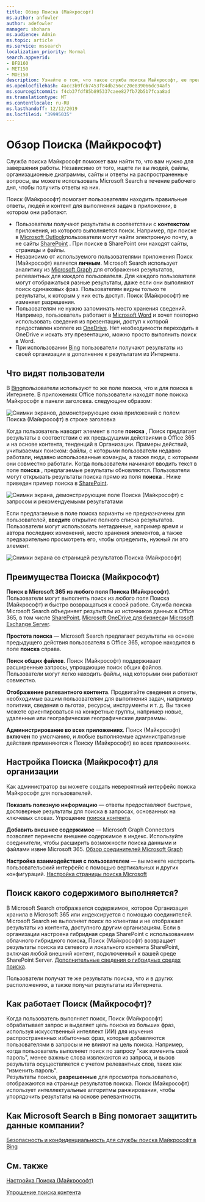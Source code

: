 ```yaml
---
title: Обзор Поиска (Майкрософт)
ms.author: anfowler
author: adefowler
manager: shohara
ms.audience: Admin
ms.topic: article
ms.service: mssearch
localization_priority: Normal
search.appverid:
- BFB160
- MET150
- MOE150
description: Узнайте о том, что такое служба поиска Майкрософт, ее преимущества и какие приложения поддерживают Microsoft Search.
ms.openlocfilehash: 4acc3b9fcb7453f84db256cc20e839066dc94af5
ms.sourcegitcommit: f4cb37fdf85b895337caee827fb72b5b7fcaa8ad
ms.translationtype: MT
ms.contentlocale: ru-RU
ms.lasthandoff: 12/12/2019
ms.locfileid: "39995035"
---
```

# <a name="overview-of-microsoft-search"></a>Обзор Поиска (Майкрософт)

Служба поиска Майкрософт поможет вам найти то, что вам нужно для завершения работы. Независимо от того, ищете ли вы людей, файлы, организационные диаграммы, сайты и ответы на распространенные вопросы, вы можете использовать Microsoft Search в течение рабочего дня, чтобы получить ответы на них.

Поиск (Майкрософт) помогает пользователям находить правильные ответы, людей и контент для выполнения задач в приложении, в котором они работают.

- Пользователи получают результаты в соответствии с **контекстом** приложения, из которого выполняется поиск. Например, при поиске в [Microsoft Outlook](https://www.microsoft.com/outlook)пользователи могут найти электронную почту, а не сайты [SharePoint](http://sharepoint.com/) . При поиске в SharePoint они находят сайты, страницы и файлы.
- Независимо от используемого пользователями приложения Поиск (Майкрософт) является **личным**. Microsoft Search использует аналитику из [Microsoft Graph](https://developer.microsoft.com/graph/) для отображения результатов, релевантных для каждого пользователя. Для каждого пользователя могут отображаться разные результаты, даже если они выполняют поиск одинаковых фраз. Пользователям видны только те результаты, к которым у них есть доступ. Поиск (Майкрософт) не изменяет разрешения.
- Пользователям не нужно запоминать место хранения сведений. Например, пользователь работает в [Microsoft Word](https://products.office.com/word) и хочет повторно использовать сведения из презентации, доступ к которой предоставлен коллеге из [OneDrive](https://onedrive.live.com/about/). Нет необходимости переходить в OneDrive и искать эту презентацию, можно просто выполнить поиск в Word.
- При использовании [Bing](https://bing.com) пользователи получают результаты из своей организации в дополнение к результатам из Интернета.

## <a name="what-users-see"></a>Что видят пользователи

В [Bing](https://bing.com)пользователи используют то же поле поиска, что и для поиска в Интернете. В приложениях Office пользователи находят поле поиска Майкрософт в панели заголовка. следующим образом:

![Снимки экранов, демонстрирующие окна приложений с полем Поиска (Майкрософт) в строке заголовка](media/Headings_520.png)

Когда пользователь наводит элемент в поле **поиска** , Поиск предлагает результаты в соответствии с их предыдущими действиями в Office 365 и на основе контента, тенденций в Организации. Примеры действий, учитываемых поиском: файлы, с которыми пользователи недавно работали, недавно использованные команды, а также люди, с которыми они совместно работали. Когда пользователи начинают вводить текст в поле **поиска** , предлагаемые результаты обновляются. Пользователи могут открывать результаты поиска прямо из поля **поиска** . Ниже приведен пример поиска в [SharePoint](http://sharepoint.com/).

![Снимки экрана, демонстрирующие поле Поиска (Майкрософт) с запросом и рекомендуемыми результатами](media/SERP_text_520.png)

Если предлагаемые в поле поиска варианты не предназначены для пользователей, **введите** открытие полного списка результатов. Пользователи могут использовать метаданные, например время и автора последних изменений, место хранения элементов, а также предварительно просмотреть его, чтобы определить, нужный ли это элемент.

![Снимки экрана со страницей результатов Поиска (Майкрософт)](media/search_box.png)

## <a name="benefits-of-microsoft-search"></a>Преимущества Поиска (Майкрософт)

**Поиск в Microsoft 365 из любого поля Поиска (Майкрософт)**. Пользователи могут выполнять поиск из любого поля Поиска (Майкрософт) и быстро возвращаться к своей работе. Служба поиска Microsoft Search объединяет результаты из источников данных в Office 365, в том числе [SharePoint](http://sharepoint.com/), [Microsoft OneDrive для бизнеса](https://onedrive.live.com/about/business/)и [Microsoft Exchange Server](https://products.office.com/exchange/microsoft-exchange-server).

**Простота поиска** — Microsoft Search предлагает результаты на основе предыдущего действия пользователя в Office 365, которое находится в поле **поиска** справа.

**Поиск общих файлов**. Поиск (Майкрософт) поддерживает расширенные запросы, упрощающие поиск общих файлов. Пользователи могут легко находить файлы, над которыми они работают совместно.

**Отображение релевантного контента**. Продвигайте сведения и ответы, необходимые вашим пользователям для выполнения задач, например политики, сведения о льготах, ресурсы, инструменты и т. д. Вы также можете ориентироваться на конкретные группы, например новые, удаленные или географические географические диаграммы.

**Администрирование во всех приложениях**. Поиск (Майкрософт) **включен** по умолчанию, и любые выполняемые административные действия применяются к Поиску (Майкрософт) во всех приложениях.

## <a name="tailoring-microsoft-search-to-your-organization"></a>Настройка Поиска (Майкрософт) для организации

Как администратор вы можете создать невероятный интерфейс поиска Майкрософт для пользователей. 

**Показать полезную информацию** — ответы предоставляют быстрые, достоверные результаты для поиска в запросах, основанных на ключевых словах. Упрощение [поиска контента](make-content-easy-to-find.md).

**Добавить внешнее содержимое** — Microsoft Graph Connectors позволяет перенести внешнее содержимое в индекс. Используйте соединители, чтобы расширить возможности поиска данными и файлами извне Microsoft 365. [Обзор соединителей Microsoft Graph](connectors-overview.md)

**Настройка взаимодействия с пользователем** — вы можете настроить пользовательский интерфейс с помощью вертикальных и других конфигураций. [Настройка страницы поиска Microsoft](customize-search-page.md)

## <a name="what-content-is-searched"></a>Поиск какого содержимого выполняется?

В Microsoft Search отображается содержимое, которое Организация хранила в Microsoft 365 или индексируется с помощью соединителей. Microsoft Search не выполняет поиск по клиентам и не отображает результаты из контента, доступного другим организациям. Если в организации настроена гибридная среда SharePoint с использованием облачного гибридного поиска, Поиск (Майкрософт) возвращает результаты поиска из сетевого и локального контента SharePoint, включая любой внешний контент, подключенный к вашей среде SharePoint Server. [Дополнительные сведения о гибридных средах поиска](https://docs.microsoft.com/sharepoint/hybrid/learn-about-cloud-hybrid-search-for-sharepoint).

Пользователи получат те же результаты поиска, что и в других расположениях, а также получат результаты из Интернета.

## <a name="how-does-microsoft-search-work"></a>Как работает Поиск (Майкрософт)?

Когда пользователь выполняет поиск, Поиск (Майкрософт) обрабатывает запрос и выделяет цель поиска из больших фраз, используя искусственный интеллект (ИИ) для изучения распространенных избыточных фраз, которые добавляются пользователями в запросы и не влияют на цель поиска. Например, когда пользователь выполняет поиск по запросу "как изменить свой пароль", менее важные слова извлекаются из запроса, и вызов результата осуществляется с учетом релевантных слов, таких как "изменить пароль".  
Результаты поиска, **разрешенные** для просмотра пользователю, отображаются на странице результатов поиска. Поиск (Майкрософт) использует интеллектуальные алгоритмы ранжирования, чтобы упорядочить результаты на основе релевантности.

## <a name="how-does-microsoft-search-in-bing-help-protect-my-company-data"></a>Как Microsoft Search в Bing помогает защитить данные компании?

[Безопасность и конфиденциальность для службы поиска Майкрософт в Bing](security-for-search.md)

## <a name="see-also"></a>См. также

[Настройка Поиска (Майкрософт)](setup-microsoft-search.md)

[Упрощение поиска контента](make-content-easy-to-find.md)
